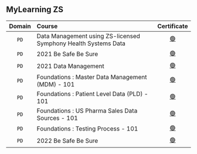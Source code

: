 ## **MyLearning ZS**

|**Domain**|**Course**|**Certificate**|
|:--------:|:---------|:-------------:|
| `PD` | Data Management using ZS-licensed Symphony Health Systems Data | [🟢](https://github.com/abphilip-work/ZS-Certifications/blob/master/MyLearning/Achievements/Data-Management-SHS.pdf) |
| `PD` | 2021 Be Safe Be Sure | [🟢](https://github.com/abphilip-work/ZS-Certifications/blob/master/MyLearning/Achievements/Be-Safe-Be-Sure-I.pdf) |
| `PD` | 2021 Data Management | [🟢](https://github.com/abphilip-work/ZS-Certifications/blob/master/MyLearning/Achievements/TPAA-AMA-PDRP.pdf) |
| `PD` | Foundations : Master Data Management (MDM) - 101 | [🟢](https://github.com/abphilip-work/ZS-Certifications/blob/master/MyLearning/Achievements/MDM-101.pdf) |
| `PD` | Foundations : Patient Level Data (PLD) - 101 | [🟢](https://github.com/abphilip-work/ZS-Certifications/blob/master/MyLearning/Achievements/PLD-101.pdf) |
| `PD` | Foundations : US Pharma Sales Data Sources - 101 | [🟢](https://github.com/abphilip-work/ZS-Certifications/blob/master/MyLearning/Achievements/Pharma-Sales-101.pdf) |
| `PD` | Foundations : Testing Process - 101 | [🟢](https://github.com/abphilip-work/ZS-Certifications/blob/master/MyLearning/Achievements/Testing-101.pdf) |
| `PD` | 2022 Be Safe Be Sure | [🟢](https://github.com/abphilip-work/ZS-Certifications/blob/master/MyLearning/Achievements/Be-Safe-Be-Sure-II.pdf) |